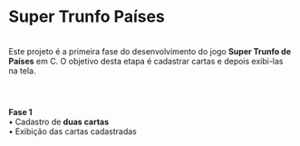 
<h1> Super Trunfo Países </h1>
<br>
Este projeto é a primeira fase do desenvolvimento do jogo <b>Super Trunfo de Países</b> em C.  
O objetivo desta etapa é cadastrar cartas e depois exibi-las na tela.<br>
<br>
<h1></h1>

<b>Fase 1</b><br>• Cadastro de **duas cartas**<br>
• Exibição das cartas cadastradas
